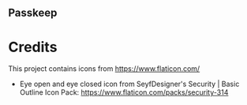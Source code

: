 ## Passkeep

# Credits
This project contains icons from https://www.flaticon.com/
- Eye open and eye closed icon from SeyfDesigner's Security | Basic Outline Icon Pack: https://www.flaticon.com/packs/security-314
